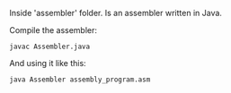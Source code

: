 Inside 'assembler' folder. Is an assembler written in Java.

Compile the assembler:

```
javac Assembler.java
```

And using it like this:

```
java Assembler assembly_program.asm
```
